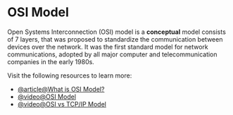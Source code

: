 # OSI Model

Open Systems Interconnection (OSI) model is a **conceptual** model consists of 7 layers, that was proposed to standardize the communication between devices over the network. It was the first standard model for network communications, adopted by all major computer and telecommunication companies in the early 1980s.

Visit the following resources to learn more:

- [@article@What is OSI Model?](https://www.cloudflare.com/en-gb/learning/ddos/glossary/open-systems-interconnection-model-osi/)
- [@video@OSI Model](https://www.youtube.com/watch?v=dV8mjZd1OtU)
- [@video@OSI vs TCP/IP Model](https://www.youtube.com/watch?v=F5rni9fr1yE)
